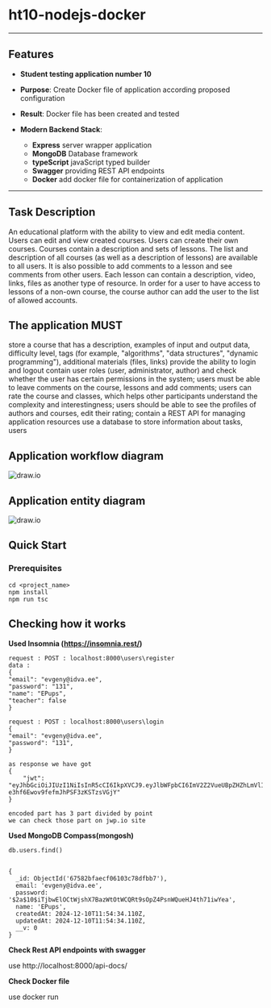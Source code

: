# ht10-nodejs-docker

---

## Features

-   **Student testing application number 10**
-   **Purpose**: Create Docker file of application according proposed configuration
-   **Result**: Docker file has been created and tested

-   **Modern Backend Stack**:
    -   **Express** server wrapper application
    -   **MongoDB** Database framework
    -   **typeScript** javaScript typed builder
    -   **Swagger** providing REST API endpoints
    -   **Docker** add docker file for containerization of application

---

## Task Description

An educational platform with the ability to view and edit media content.
Users can edit and view created courses.
Users can create their own courses.
Courses contain a description and sets of lessons.
The list and description of all courses (as well as a description of lessons) are available to all users.
It is also possible to add comments to a lesson and see comments from other users.
Each lesson can contain a description, video, links, files as another type of resource.
In order for a user to have access to lessons of a non-own course, the course author can add the user to the list of allowed accounts.

## The application MUST

store a course that has a description, examples of input and output data, difficulty level, tags (for example, "algorithms", "data structures",
"dynamic programming"), additional materials (files, links)
provide the ability to login and logout
contain user roles (user, administrator, author) and check whether the user has certain permissions in the system; users must be able to
leave comments on the course, lessons and add comments; users can rate the course and classes, which helps other participants understand the complexity and interestingness; users should be able to see the profiles of authors and courses, edit their rating;
contain a REST API for managing application resources
use a database to store information about tasks, users

## Application workflow diagram
![draw.io](./images/diagram.png)

## Application entity diagram
![draw.io](./images/entity_relation.drawio.png)

## Quick Start

### Prerequisites


```
cd <project_name>
npm install
npm run tsc
```

## Checking how it works

**Used Insomnia (https://insomnia.rest/)**

```
request : POST : localhost:8000\users\register
data : 
{
"email": "evgeny@idva.ee",
"password": "131",
"name": "EPups",
"teacher": false
}
```

```
request : POST : localhost:8000\users\login
{
"email": "evgeny@idva.ee",
"password": "131",
} 

as response we have got
{
	"jwt": "eyJhbGciOiJIUzI1NiIsInR5cCI6IkpXVCJ9.eyJlbWFpbCI6ImV2Z2VueUBpZHZhLmVlIiwiaWF0IjoxNzM1NDk4NjYzfQ.9kjXCZEMwNdl-e3hf6Ewov9fefmJhPSF3zKSTzsVGjY"
}

encoded part has 3 part divided by point
we can check those part on jwp.io site
```
 
**Used MongoDB Compass(mongosh)**

```
db.users.find()


{
  _id: ObjectId('67582bfaecf06103c78dfbb7'),
  email: 'evgeny@idva.ee',
  password: '$2a$10$iTjbwElOCtWjshX7BazWtOtWCQRt9sOpZ4PsnWQueHJ4th71iwYea',
  name: 'EPups',
  createdAt: 2024-12-10T11:54:34.110Z,
  updatedAt: 2024-12-10T11:54:34.110Z,
  __v: 0
}
```
**Check Rest API endpoints with swagger** 

use http://localhost:8000/api-docs/

**Check Docker file**

use docker run  

